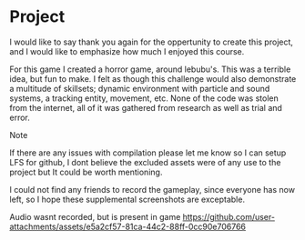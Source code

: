 # Project

I would like to say thank you again for the oppertunity to create this project, and I would like to emphasize how much I enjoyed this course. 

For this game I created a horror game, around lebubu's. This was a terrible idea, but fun to make. I felt as though this challenge would also demonstrate a multitude of skillsets; dynamic environment with particle and sound systems, a tracking entity, movement, etc. 
None of the code was stolen from the internet, all of it was gathered from research as well as trial and error. 

> [!NOTE]
> If there are any issues with compilation please let me know so I can setup LFS for github, I dont believe the excluded assets were of any use to the project but It could be worth mentioning.

I could not find any friends to record the gameplay, since everyone has now left, so I hope these supplemental screenshots are exceptable. 


Audio wasnt recorded, but is present in game
https://github.com/user-attachments/assets/e5a2cf57-81ca-44c2-88ff-0cc90e706766


